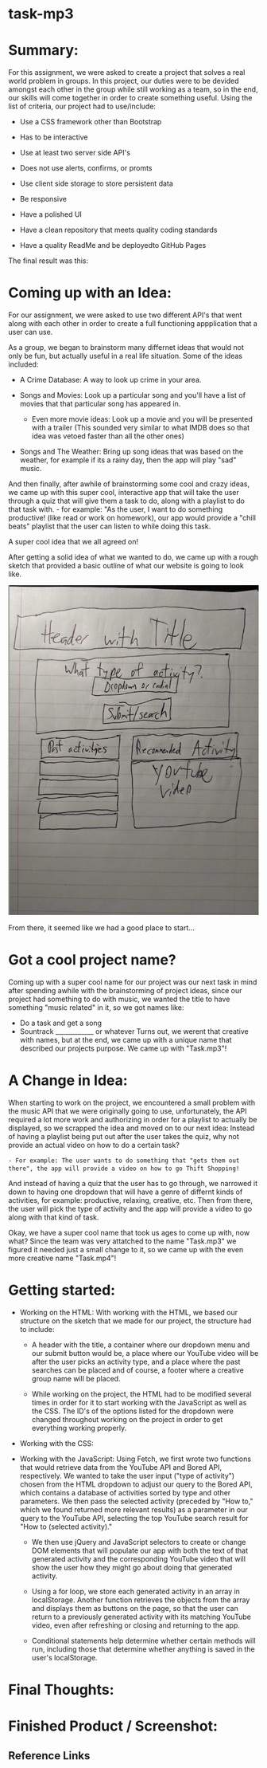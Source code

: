 # task-mp3

# Summary:
For this assignment, we were asked to create a project that solves a real world problem in groups. In this project, our duties were to be devided amongst each other in the group while still working as a team, so in the end, our skills will come together in order to create something useful.
Using the list of criteria, our project had to use/include:

* Use a CSS framework other than Bootstrap

* Has to be interactive 

* Use at least two server side API's 

* Does not use alerts, confirms, or promts 

* Use client side storage to store persistent data 

* Be responsive 

* Have a polished UI

* Have a clean repository that meets quality coding standards

* Have a quality ReadMe and be deployedto GitHub Pages

<!-- I think we could put this user story in the summary around here, right before the link:

"Our final user story looked like this:
- As a bored person,
- I want a task or activity to do and a video that will show me how to do it,
- So that I won’t be bored anymore."

I think we might also want just one two lines here in the summary that just directly say what our app is and does. Something like this:

"To solve that bored person's problem, we created Task.mp4. Our app first asks the user for a type of activity they might be interested in doing. Are they interested in cooking or in music? Doing something social or something creative? Based on the user's choice, Task.mp4 will then recommend a suitable task and generate a YouTube video that shows the user how to get started doing that task. 
With Task.mp4, no one ever has to be bored again."

-->


The final result was this: <!-- Display the link to the project here -->



# Coming up with an Idea:
For our assignment, we were asked to use two different API's that went along with each other in order to create a full functioning appplication that a user can use. 

As a group, we began to brainstorm many differnet ideas that would not only be fun, but actually useful in a real life situation. Some of the ideas included:

- A Crime Database: A way to look up crime in your area.

- Songs and Movies: Look up a particular song and you'll have a list of movies that that particular song has appeared in. 

    - Even more movie ideas: Look up a movie and you will be presented with a trailer (This sounded very similar to what IMDB does so that idea was vetoed faster than all the other ones)

- Songs and The Weather: Bring up song ideas that was based on the weather, for example if its a rainy day, then the app will play "sad" music. 

And then finally, after awhile of brainstorming some cool and crazy ideas, we came up with this super cool, interactive app that will take the user through a quiz that will give them a task to do, along with a playlist to do that task with. 
    - for example: "As the user, I want to do something productive! (like read or work on homework), our app would provide a "chill beats" playlist that the user can listen to while doing this task.

A super cool idea that we all agreed on!

After getting a solid idea of what we wanted to do, we came up with a rough sketch that provided a basic outline of what our website is going to look like. 

<!-- We can insert the rough sketch here if y'all want -->
![Wireframe of the app](/assets/images/wireframe.png)

 From there, it seemed like we had a good place to start... 


# Got a cool project name?
Coming up with a super cool name for our project was our next task in mind after spending awhile with the brainstorming of project ideas, since our project had something to do with music, we wanted the title to have something "music related" in it, so we got names like:
- Do a task and get a song
- Sountrack ____________ or whatever
Turns out, we werent that creative with names, but at the end, we came up with a unique name that described our projects purpose. We came up with "Task.mp3"!


# A Change in Idea:
When starting to work on the project, we encountered a small problem with the music API that we were originally going to use, unfortunately, the API required a lot more work and authorizing in order for a playlist to actually be displayed, so we scrapped the idea and moved on to our next idea:
Instead of having a playlist being put out after the user takes the quiz, why not provide an actual video on how to do a certain task?

    - For example: The user wants to do something that "gets them out there", the app will provide a video on how to go Thift Shopping! 

And instead of having a quiz that the user has to go through, we narrowed it down to having one dropdown that will have a genre of differnt kinds of activities, for example: productive, relaxing, creative, etc. Then from there, the user will pick the type of activity and the app will provide a video to go along with that kind of task.

Okay, we have a super cool name that took us ages to come up with, now what? Since the team was very attatched to the name "Task.mp3" we figured it needed just a small change to it, so we came up with the even more creative name "Task.mp4"! 


# Getting started: 

* Working on the HTML: With working with the HTML, we based our structure on the sketch that we made for our project, the structure had to include:
    - A header with the title, a container where our dropdown menu and our submit button would be, a place where our YouTube video will be after the user picks an activity type, and a place where the past searches can be placed and of course, a footer where a creative group name will be placed.

    - While working on the project, the HTML had to be modified several times in order for it to start working with the JavaScript as well as the CSS. The ID's of the options listed for the dropdown were changed throughout working on the project in order to get everything working properly. 
    


* Working with the CSS: <!-- Insert info on working on the CSS -->







* Working with the JavaScript: Using Fetch, we first wrote two functions that would retrieve data from the YouTube API and Bored API, respectively. We wanted to take the user input ("type of activity") chosen from the HTML dropdown to adjust our query to the Bored API, which contains a database of activities sorted by type and other parameters. We then pass the selected activity (preceded by "How to," which we found returned more relevant results) as a parameter in our query to the YouTube API, selecting the top YouTube search result for "How to (selected activity)."

    - We then use jQuery and JavaScript selectors to create or change DOM elements that will populate our app with both the text of that generated activity and the corresponding YouTube video that will show the user how they might go about doing that generated activity.

    - Using a for loop, we store each generated activity in an array in localStorage. Another function retrieves the objects from the array and displays them as buttons on the page, so that the user can return to a previously generated activity with its matching YouTube video, even after refreshing or closing and returning to the app.

    - Conditional statements help determine whether certain methods will run, including those that determine whether anything is saved in the user's localStorage.


# Final Thoughts:






# Finished Product / Screenshot: 







## Reference Links


